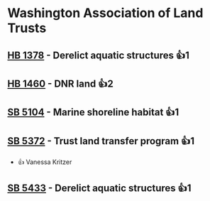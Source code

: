 # Washington Association of Land Trusts

## [HB 1378](/bill/2023-24/hb/1378/) - Derelict aquatic structures 👍1  

## [HB 1460](/bill/2023-24/hb/1460/) - DNR land 👍2  

## [SB 5104](/bill/2023-24/sb/5104/) - Marine shoreline habitat 👍1  

## [SB 5372](/bill/2023-24/sb/5372/) - Trust land transfer program 👍1  
* 👍 Vanessa Kritzer

## [SB 5433](/bill/2023-24/sb/5433/) - Derelict aquatic structures 👍1  